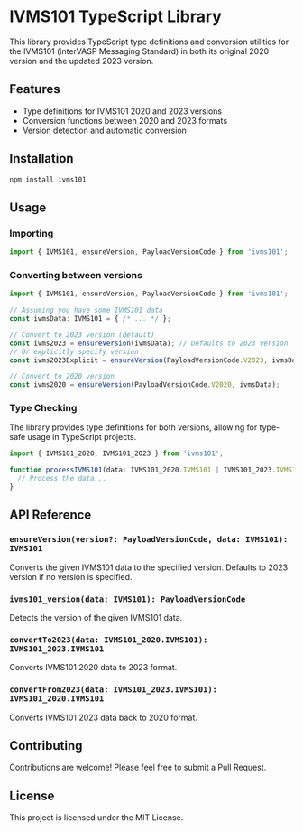# IVMS101 TypeScript Library

This library provides TypeScript type definitions and conversion utilities for the IVMS101 (interVASP Messaging Standard) in both its original 2020 version and the updated 2023 version.

## Features

- Type definitions for IVMS101 2020 and 2023 versions
- Conversion functions between 2020 and 2023 formats
- Version detection and automatic conversion

## Installation

```bash
npm install ivms101
```

## Usage

### Importing

```typescript
import { IVMS101, ensureVersion, PayloadVersionCode } from 'ivms101';
```

### Converting between versions

```typescript
import { IVMS101, ensureVersion, PayloadVersionCode } from 'ivms101';

// Assuming you have some IVMS101 data
const ivmsData: IVMS101 = { /* ... */ };

// Convert to 2023 version (default)
const ivms2023 = ensureVersion(ivmsData); // Defaults to 2023 version
// Or explicitly specify version
const ivms2023Explicit = ensureVersion(PayloadVersionCode.V2023, ivmsData);

// Convert to 2020 version
const ivms2020 = ensureVersion(PayloadVersionCode.V2020, ivmsData);
```

### Type Checking

The library provides type definitions for both versions, allowing for type-safe usage in TypeScript projects.

```typescript
import { IVMS101_2020, IVMS101_2023 } from 'ivms101';

function processIVMS101(data: IVMS101_2020.IVMS101 | IVMS101_2023.IVMS101) {
  // Process the data...
}
```

## API Reference

### `ensureVersion(version?: PayloadVersionCode, data: IVMS101): IVMS101`

Converts the given IVMS101 data to the specified version. Defaults to 2023 version if no version is specified.

### `ivms101_version(data: IVMS101): PayloadVersionCode`

Detects the version of the given IVMS101 data.

### `convertTo2023(data: IVMS101_2020.IVMS101): IVMS101_2023.IVMS101`

Converts IVMS101 2020 data to 2023 format.

### `convertFrom2023(data: IVMS101_2023.IVMS101): IVMS101_2020.IVMS101`

Converts IVMS101 2023 data back to 2020 format.

## Contributing

Contributions are welcome! Please feel free to submit a Pull Request.

## License

This project is licensed under the MIT License.
